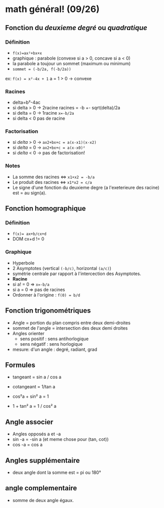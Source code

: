 # math général! (09/26)

## Fonction du *deuxieme degré* ou *quadratique*

### Définition
 - `f(x)=ax²+bx+x`
 - graphique : parabole (convexe si a > 0, concave si a < 0)
 - la parabole a toujour un sommet (maximum ou minimum)
 - `sommet = (-b/2a, f(-b/2a))`

ex: `f(x) = x²-4x + 1`
    a = 1 > 0 -> convexe

### Racines
 - delta=b²-4ac
 - si delta > 0 -> 2racine
   racines = -b +- sqrt(delta)/2a
 - si delta = 0 -> 1racine
   `x=-b/2a`
 - si delta < 0 pas de racine

### Factorisation
 - si *delta* > 0 -> `ax2+bx+c = a(x-x1)(x-x2)`
 - si *delta* = 0 -> `ax2+bx+c = a(x-x0)²`
 - si *delta* < 0 -> pas de factorisation!

### Notes
 - La somme des racines   <=> `x1+x2 = -b/a`
 - Le produit des racines <=> `x1*x2 = c/a`
 - Le signe d'une fonction du deuxieme degre (a l'exeterieure des racine) est = au sign(a).

## Fonction homographique
### Définition

 - `f(x)= ax+b/cx+d`
 - DOM cx+d != 0

### Graphique
 - Hyperbole
 - 2 Asymptotes (vertical `(-b/c)`, horizontal `(a/c)`)
 - symétrie centrale par rapport à l'intercection des Asymptotes.
 - **Racine**
  - si a! = 0 => `x=-b/a`
  - si a = 0 => pas de racines
 - Ordonner à l'origine : `f(0) = b/d`

## Fonction trigonométriques
 - Angle = portion du plan compris entre deux demi-droites
 - sommet de l'angle = intersection des deux demi droites
 - Angles orienter
   - sens positif : sens antihorlogique
   - sens négatif : sens horlogique
 - mesure: d'un angle : degré, radiant, grad

## Formules
 - tangeant = sin a / cos a
 - cotangeant = 1/tan a

 - cos²a + sin² a = 1
 - 1 + tan² a = 1 / cos² a

## Angle associer
 - Angles opposés a et -a
 - sin -a = -sin a (et meme chose pour (tan, cot))
 - cos -a = cos a

## Angles supplémentaire
 - deux angle dont la somme est = pi ou 180°

## angle complementaire 
 - somme de deux angle égaux.
